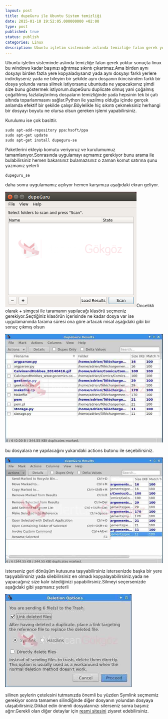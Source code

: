 ```yaml
---
layout: post
title: dupeGuru ile Ubuntu Sistem temizliği
date: 2015-01-10 19:52:05.000000000 +02:00
type: post
published: true
status: publish
categories: Linux
description: Ubuntu işletim sisteminde aslında temizliğe falan gerek yoktur sonuçta linux bu windows kadar başınızı ağrıtmaz sıkıntı çıkartmaz
---
```

Ubuntu işletim sisteminde aslında temizliğe falan gerek yoktur sonuçta linux bu windows kadar başınızı ağrıtmaz sıkıntı çıkartmaz.Ama birden aynı dosyayı birden fazla yere kopyaladıysanız yada aynı dosyayı farklı yerlere indirdiyseniz yada ne bileyim bir şekilde aynı dosyanın ikincisinden farklı bir dosya yolunda varsa silmek istiyorsanız ubuntuda ne yapacaksınız şimdi size bunu göstermek istiyorum.dupeGuru duplicate olmuş yani çoğalmış çoğaltılmış fazlalaştırılmış dosyaların temizliğinde yada hepsinin tek bi çatı altında toparlanmasını sağlar.Python ile yazılmış olduğu içinde gerçek anlamda efektif bir şekilde çalışır.Böylelikle hiç sıkıntı çekmeksiniz herhangi bir dosyayı boyutu ne olursa olsun gereken işlemi yapabilirsiniz.

Kurulumu ise çok basittir.

    sudo apt-add-repository ppa:hsoft/ppa
    sudo apt-get update
    sudo apt-get install dupeguru-se

Paketlerini ekleyip komutu veriyoruz ve kurulumumuz tamamlanıyor.Sonrasında uygulamayı açmamız gerekiyor bunu arama ile bulabilirsiniz hemen bakarsınız bulamazsınız o zaman komut satırına şunu yazmanız yeterli

    dupeguru_se

daha sonra uygulamamız açılıyor hemen karşımıza aşağıdaki ekran geliyor.

![ubuntudupegurugorsel1](/assets/ubuntudupegurugorsel1.png)Öncelikli olarak + simgesi ile taramanın yapılacağı klasörü seçmeniz gerekiyor.Seçtiğiniz klasörün içerisinde ne kadar dosya var ise uygulamanında tarama süresi ona göre artacak misal aşağıdaki gibi bir sonuç çıkmış olsun

![ubuntudupegurugorsel2](/assets/ubuntudupegurugorsel2.jpg)

bu dosyalara ne yapılacağını yukarıdaki actions butonu ile seçebilirsiniz.

![ubuntudupegurugorsel3](/assets/ubuntudupegurugorsel3.jpg)

isterseniz geri dönüşüm kutusuna taşıyabilirsiniz istersenizde başka bir yere taşıyabilirsiniz yada silebilirsiniz en olmadı kopyalayabilirsiniz.yada ne yapacağınız size kalır istediğinizi yapabilirsiniz.Silmeyi seçersenizde aşağıdaki gibi yapmanız yeterli

![ubuntudupegurugorsel4](/assets/ubuntudupegurugorsel4.jpg)

silinen şeylerin çetelesini tutmanızda önemli bu yüzden Symlink seçmemiz gerekiyor sonra tamamen silindiğinde diğer dosyanın yolundan dosyaya ulaşabilirsiniz.Dikkat edin önemli dosyalarınızı silerseniz sonra başınız ağrır.Gerekli olan diğer detaylar için [resmi sitesini](http://www.hardcoded.net/dupeguru/) ziyaret edebilirsiniz.
